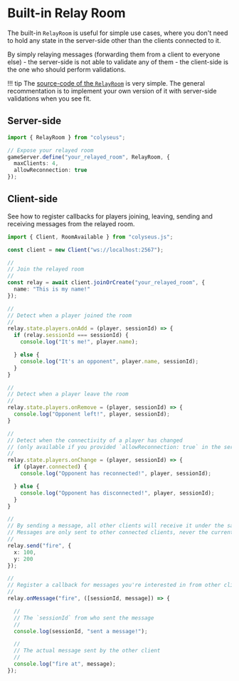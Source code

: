 # Built-in Relay Room

The built-in `RelayRoom` is useful for simple use cases, where you don't need to hold any state in the server-side other than the clients connected to it.

By simply relaying messages (forwarding them from a client to everyone else) - the server-side is not able to validate any of them - the client-side is the one who should perform validations.

!!! tip
    The [source-code of the `RelayRoom`](https://github.com/colyseus/colyseus/blob/master/src/rooms/RelayRoom.ts) is very simple. The general recommentation is to implement your own version of it with server-side validations when you see fit.

## Server-side

```typescript
import { RelayRoom } from "colyseus";

// Expose your relayed room
gameServer.define("your_relayed_room", RelayRoom, {
  maxClients: 4,
  allowReconnection: true
});
```

## Client-side

See how to register callbacks for players joining, leaving, sending and receiving messages from the relayed room.

```typescript
import { Client, RoomAvailable } from "colyseus.js";

const client = new Client("ws://localhost:2567");

//
// Join the relayed room
//
const relay = await client.joinOrCreate("your_relayed_room", {
  name: "This is my name!"
});

//
// Detect when a player joined the room
//
relay.state.players.onAdd = (player, sessionId) => {
  if (relay.sessionId === sessionId) {
    console.log("It's me!", player.name);

  } else {
    console.log("It's an opponent", player.name, sessionId);
  }
}

//
// Detect when a player leave the room
//
relay.state.players.onRemove = (player, sessionId) => {
  console.log("Opponent left!", player, sessionId);
}

//
// Detect when the connectivity of a player has changed
// (only available if you provided `allowReconnection: true` in the server-side)
//
relay.state.players.onChange = (player, sessionId) => {
  if (player.connected) {
    console.log("Opponent has reconnected!", player, sessionId);

  } else {
    console.log("Opponent has disconnected!", player, sessionId);
  }
}

//
// By sending a message, all other clients will receive it under the same name
// Messages are only sent to other connected clients, never the current one.
//
relay.send("fire", {
  x: 100,
  y: 200
});

//
// Register a callback for messages you're interested in from other clients.
//
relay.onMessage("fire", ([sessionId, message]) => {

  //
  // The `sessionId` from who sent the message
  //
  console.log(sessionId, "sent a message!");

  //
  // The actual message sent by the other client
  //
  console.log("fire at", message);
});
```